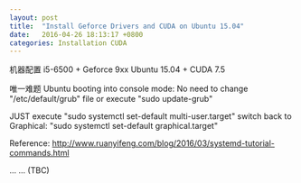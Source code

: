 ```yaml
---
layout: post
title:  "Install Geforce Drivers and CUDA on Ubuntu 15.04"
date:   2016-04-26 18:13:17 +0800
categories: Installation CUDA
---
```


机器配置
i5-6500 + Geforce 9xx
Ubuntu 15.04 + CUDA 7.5

唯一难题
Ubuntu booting into console mode:
No need to change "/etc/default/grub" file or execute "sudo update-grub"

JUST execute "sudo systemctl set-default multi-user.target"
switch back to Graphical:
"sudo systemctl set-default graphical.target"

Reference: http://www.ruanyifeng.com/blog/2016/03/systemd-tutorial-commands.html

... ...
(TBC)

